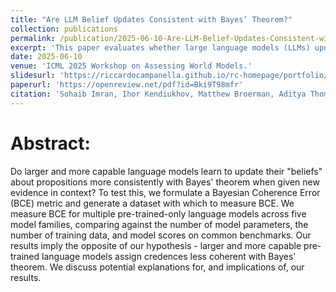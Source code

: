 ```yaml
---
title: "Are LLM Belief Updates Consistent with Bayes’ Theorem?"
collection: publications
permalink: /publication/2025-06-10-Are-LLM-Belief-Updates-Consistent-with-Bayes’-Theorem
excerpt: 'This paper evaluates whether large language models (LLMs) update their beliefs over propositions in a Bayesian-consistent manner as they scale in size and capability.'
date: 2025-06-10
venue: 'ICML 2025 Workshop on Assessing World Models.'
slidesurl: 'https://riccardocampanella.github.io/rc-homepage/portfolio/a_are_llm_bayesian_reasoners/'
paperurl: 'https://openreview.net/pdf?id=Bki9T98mfr'
citation: 'Sohaib Imran, Ihor Kendiukhov, Matthew Broerman, Aditya Thomas, Riccardo Campanella, Rob Lamb, Peter M. Atkinson.'
---
```


# Abstract: 

Do larger and more capable language models learn to update their "beliefs" about propositions more consistently with Bayes' theorem when given new evidence in context? To test this, we formulate a Bayesian Coherence Error (BCE) metric and generate a dataset with which to measure BCE. We measure BCE for multiple pre-trained-only language models across five model families, comparing against the number of model parameters, the number of training data, and model scores on common benchmarks. Our results imply the opposite of our hypothesis - larger and more capable pre-trained language models assign credences less coherent with Bayes' theorem. We discuss potential explanations for, and implications of, our results.